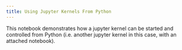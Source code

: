 ```yaml
---
title: Using Jupyter Kernels From Python
---
```


This notebook demonstrates how a jupyter kernel can be started and controlled from Python (i.e. another jupyter kernel in this case, with an attached notebook).

<script src="https://gist.github.com/MMesch/34515fc35da02a282860c61e56a6861f.js"></script>

